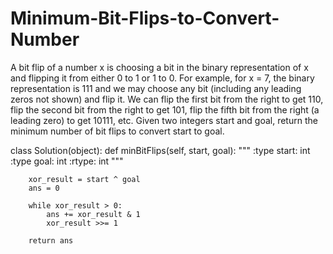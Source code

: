 # Minimum-Bit-Flips-to-Convert-Number

A bit flip of a number x is choosing a bit in the binary representation of x and flipping it from either 0 to 1 or 1 to 0.
For example, for x = 7, the binary representation is 111 and we may choose any bit (including any leading zeros not shown) and flip it. We can flip the first bit from the right to get 110, flip the second bit from the right to get 101, flip the fifth bit from the right (a leading zero) to get 10111, etc.
Given two integers start and goal, return the minimum number of bit flips to convert start to goal.

class Solution(object):
    def minBitFlips(self, start, goal):
        """
        :type start: int
        :type goal: int
        :rtype: int
        """

        xor_result = start ^ goal
        ans = 0
        
        while xor_result > 0:
            ans += xor_result & 1  
            xor_result >>= 1     
        
        return ans

